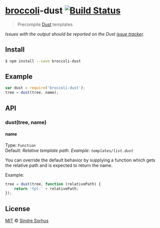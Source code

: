 # [broccoli](https://github.com/joliss/broccoli)-dust [![Build Status](https://travis-ci.org/sindresorhus/broccoli-dust.svg?branch=master)](https://travis-ci.org/sindresorhus/broccoli-dust)

> Precompile [Dust](https://github.com/linkedin/dustjs) templates

*Issues with the output should be reported on the Dust [issue tracker](https://github.com/linkedin/dustjs/issues).*


## Install

```bash
$ npm install --save broccoli-dust
```


## Example

```js
var dust = require('broccoli-dust');
tree = dust(tree, name);
```


## API

### dust(tree, name)

#### name

Type: `Function`  
Default: *Relative template path. Example: `templates/list.dust`*

You can override the default behavior by supplying a function which gets the relative path and is expected to return the name.

Example:

```js
tree = dust(tree, function (relativePath) {
	return 'tpl-' + relativePath;
});
```

## License

[MIT](http://opensource.org/licenses/MIT) © [Sindre Sorhus](http://sindresorhus.com)

